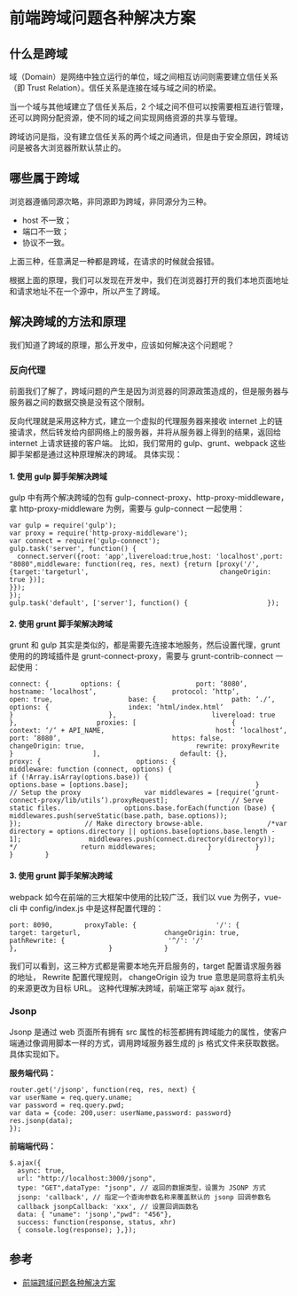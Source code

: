 # 前端跨域问题各种解决方案

## 什么是跨域

域（Domain）是网络中独立运行的单位，域之间相互访问则需要建立信任关系（即 Trust Relation）。信任关系是连接在域与域之间的桥梁。

当一个域与其他域建立了信任关系后，2 个域之间不但可以按需要相互进行管理，还可以跨网分配资源，使不同的域之间实现网络资源的共享与管理。

跨域访问是指，没有建立信任关系的两个域之间通讯，但是由于安全原因，跨域访问是被各大浏览器所默认禁止的。

## 哪些属于跨域

浏览器遵循同源次略，非同源即为跨域，非同源分为三种。
* host 不一致；
* 端口不一致；
* 协议不一致。

上面三种，任意满足一种都是跨域，在请求的时候就会报错。

根据上面的原理，我们可以发现在开发中，我们在浏览器打开的我们本地页面地址和请求地址不在一个源中，所以产生了跨域。

## 解决跨域的方法和原理

我们知道了跨域的原理，那么开发中，应该如何解决这个问题呢？

### 反向代理

前面我们了解了，跨域问题的产生是因为浏览器的同源政策造成的，但是服务器与服务器之间的数据交换是没有这个限制。

反向代理就是采用这种方式，建立一个虚拟的代理服务器来接收 internet 上的链接请求，然后转发给内部网络上的服务器，并将从服务器上得到的结果，返回给 internet 上请求链接的客户端。
比如，我们常用的 gulp、grunt、webpack 这些脚手架都是通过这种原理解决的跨域。
具体实现：

#### 1. 使用 gulp 脚手架解决跨域
gulp 中有两个解决跨域的包有 gulp-connect-proxy、http-proxy-middleware，拿 http-proxy-middleware 为例，需要与 gulp-connect 一起使用：
```
var gulp = require('gulp');
var proxy = require('http-proxy-middleware');
var connect = require('gulp-connect');
gulp.task('server', function() {
  connect.server({root: 'app',livereload:true,host: 'localhost',port: "8080",middleware: function(req, res, next) {return [proxy('/', {target:'targeturl',                                 changeOrigin: true })];
}});
});
gulp.task('default', ['server'], function() {                    });
```

#### 2. 使用 grunt 脚手架解决跨域
grunt 和 gulp 其实是类似的，都是需要先连接本地服务，然后设置代理，grunt 使用的的跨域插件是 grunt-connect-proxy，需要与 grunt-contrib-connect 一起使用：
```
connect: {        options: {                   port: ‘8080‘,                   hostname: ‘localhost‘,                   protocol: ‘http‘,                   open: true,                   base: {                   path: ‘./‘,                    options: {                    index: ‘html/index.html‘                            }                        },                        livereload: true                    },                    proxies: [                        {                            context: ‘/‘ + API_NAME,                            host: ‘localhost‘,                            port: ‘8080‘,                            https: false,                            changeOrigin: true,                            rewrite: proxyRewrite                        }                    ],                    default: {},                    proxy: {                        options: {                            middleware: function (connect, options) {                            if (!Array.isArray(options.base)) {                                    options.base = [options.base];                                }                // Setup the proxy                var middlewares = [require(‘grunt-connect-proxy/lib/utils‘).proxyRequest];                // Serve static files.                options.base.forEach(function (base) {                    middlewares.push(serveStatic(base.path, base.options));                });                // Make directory browse-able.                /*var directory = options.directory || options.base[options.base.length - 1];                 middlewares.push(connect.directory(directory));                 */                return middlewares;             }           }         }        }
```

#### 3. 使用 grunt 脚手架解决跨域

webpack 如今在前端的三大框架中使用的比较广泛，我们以 vue 为例子，vue-cli 中 config/index.js 中是这样配置代理的：

```
port: 8090,        proxyTable: {                    '/': {                     target: targeturl,                     changeOrigin: true,                     pathRewrite: {                          '^/': '/'                          },                       }             }
```
我们可以看到，这三种方式都是需要本地先开启服务的，target 配置请求服务器的地址，    Rewrite 配置代理规则，    changeOrigin 设为 true 意思是同意将主机头的来源更改为目标 URL。
这种代理解决跨域，前端正常写 ajax 就行。

### Jsonp

Jsonp 是通过 web 页面所有拥有 src 属性的标签都拥有跨域能力的属性，使客户端通过像调用脚本一样的方式，调用跨域服务器生成的 js 格式文件来获取数据。
具体实现如下。

**服务端代码：**
```
router.get('/jsonp', function(req, res, next) {
var userName = req.query.uname;
var password = req.query.pwd;
var data = {code: 200,user: userName,password: password}
res.jsonp(data);
});
```
**前端端代码：**
```
$.ajax({
  async: true,
  url: "http://localhost:3000/jsonp",        
  type: "GET",dataType: "jsonp", // 返回的数据类型，设置为 JSONP 方式        
  jsonp: 'callback', // 指定一个查询参数名称来覆盖默认的 jsonp 回调参数名
  callback jsonpCallback: 'xxx', // 设置回调函数名        
  data: { "uname": 'jsonp',"pwd": "456"},        
  success: function(response, status, xhr)
  { console.log(response); },});
```
## 参考

- [前端跨域问题各种解决方案][1]



[1]:a
